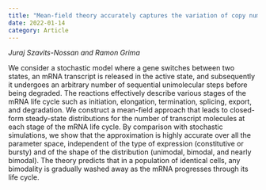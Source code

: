 ```yaml
---
title: "Mean-field theory accurately captures the variation of copy number distributions across the mRNA life cycle"
date: 2022-01-14
category: Article
---
```


*Juraj Szavits-Nossan and Ramon Grima*

We consider a stochastic model where a gene switches between two states, an mRNA transcript is released in the active state, and subsequently it undergoes an arbitrary number of sequential unimolecular steps before being degraded. The reactions effectively describe various stages of the mRNA life cycle such as initiation, elongation, termination, splicing, export, and degradation. We construct a mean-field approach that leads to closed-form steady-state distributions for the number of transcript molecules at each stage of the mRNA life cycle. By comparison with stochastic simulations, we show that the approximation is highly accurate over all the parameter space, independent of the type of expression (constitutive or bursty) and of the shape of the distribution (unimodal, bimodal, and nearly bimodal). The theory predicts that in a population of identical cells, any bimodality is gradually washed away as the mRNA progresses through its life cycle.
